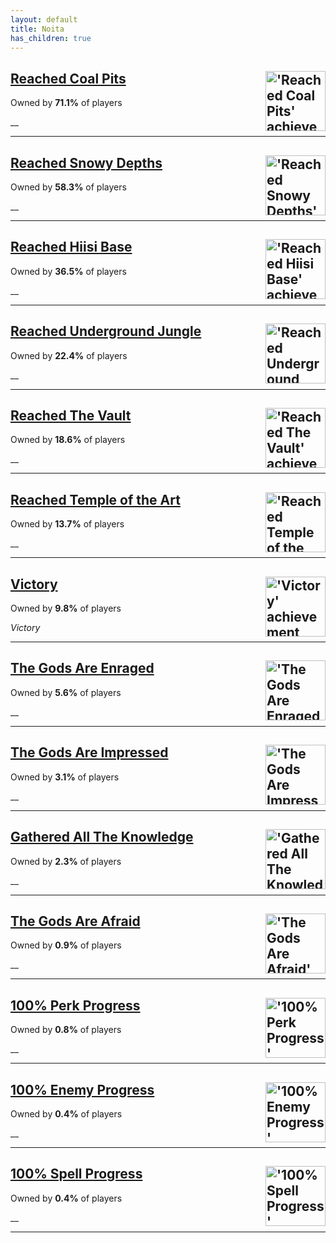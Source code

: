 ```yaml
---
layout: default
title: Noita
has_children: true
---
```


## [Reached Coal Pits](achievements/Reached_Coal_Pits.md) <img align="right" src="https://cdn.cloudflare.steamstatic.com/steamcommunity/public/images/apps/881100/758f9b900906a4dd07fc120aba01daf5e3851045.jpg" alt="'Reached Coal Pits' achievement icon" width="96" height="96">

Owned by **71.1%** of players

__

---

## [Reached Snowy Depths](achievements/Reached_Snowy_Depths.md) <img align="right" src="https://cdn.cloudflare.steamstatic.com/steamcommunity/public/images/apps/881100/84d2845edbfe01a27b855f235023d7ea5f3e770a.jpg" alt="'Reached Snowy Depths' achievement icon" width="96" height="96">

Owned by **58.3%** of players

__

---

## [Reached Hiisi Base](achievements/Reached_Hiisi_Base.md) <img align="right" src="https://cdn.cloudflare.steamstatic.com/steamcommunity/public/images/apps/881100/c219c3651fcf6dd48c3db6fbbbbd18a39c397697.jpg" alt="'Reached Hiisi Base' achievement icon" width="96" height="96">

Owned by **36.5%** of players

__

---

## [Reached Underground Jungle](achievements/Reached_Underground_Jungle.md) <img align="right" src="https://cdn.cloudflare.steamstatic.com/steamcommunity/public/images/apps/881100/5183ddeee913f877125231433214d75809f2721b.jpg" alt="'Reached Underground Jungle' achievement icon" width="96" height="96">

Owned by **22.4%** of players

__

---

## [Reached The Vault](achievements/Reached_The_Vault.md) <img align="right" src="https://cdn.cloudflare.steamstatic.com/steamcommunity/public/images/apps/881100/7e66ed4b29a19b4fbe2a7ef4f7384aabaad2f57a.jpg" alt="'Reached The Vault' achievement icon" width="96" height="96">

Owned by **18.6%** of players

__

---

## [Reached Temple of the Art](achievements/Reached_Temple_of_the_Art.md) <img align="right" src="https://cdn.cloudflare.steamstatic.com/steamcommunity/public/images/apps/881100/326dc54c8eb0c61eb48d48bda09bd3fe5c7f3521.jpg" alt="'Reached Temple of the Art' achievement icon" width="96" height="96">

Owned by **13.7%** of players

__

---

## [Victory](achievements/Victory.md) <img align="right" src="https://cdn.cloudflare.steamstatic.com/steamcommunity/public/images/apps/881100/0ce1e76c000037efd33d90d20bfa1b8c373b2e3a.jpg" alt="'Victory' achievement icon" width="96" height="96">

Owned by **9.8%** of players

_Victory_

---

## [The Gods Are Enraged](achievements/The_Gods_Are_Enraged.md) <img align="right" src="https://cdn.cloudflare.steamstatic.com/steamcommunity/public/images/apps/881100/1c0696634744b2caceaff11b4de1ab0dcf7ab4a7.jpg" alt="'The Gods Are Enraged' achievement icon" width="96" height="96">

Owned by **5.6%** of players

__

---

## [The Gods Are Impressed](achievements/The_Gods_Are_Impressed.md) <img align="right" src="https://cdn.cloudflare.steamstatic.com/steamcommunity/public/images/apps/881100/b9aae70a7f07ca96cb9f531bff48119611e0227d.jpg" alt="'The Gods Are Impressed' achievement icon" width="96" height="96">

Owned by **3.1%** of players

__

---

## [Gathered All The Knowledge](achievements/Gathered_All_The_Knowledge.md) <img align="right" src="https://cdn.cloudflare.steamstatic.com/steamcommunity/public/images/apps/881100/c888cdb9375f8dc2a7ef516ddfb7f2822917aecb.jpg" alt="'Gathered All The Knowledge' achievement icon" width="96" height="96">

Owned by **2.3%** of players

__

---

## [The Gods Are Afraid](achievements/The_Gods_Are_Afraid.md) <img align="right" src="https://cdn.cloudflare.steamstatic.com/steamcommunity/public/images/apps/881100/08794789c5e8c3f1f85e3993fb36a4b49ac29b91.jpg" alt="'The Gods Are Afraid' achievement icon" width="96" height="96">

Owned by **0.9%** of players

__

---

## [100% Perk Progress](achievements/100__Perk_Progress.md) <img align="right" src="https://cdn.cloudflare.steamstatic.com/steamcommunity/public/images/apps/881100/4a730e833b0b3d1c626ea5036db56e81054b7d7b.jpg" alt="'100% Perk Progress' achievement icon" width="96" height="96">

Owned by **0.8%** of players

__

---

## [100% Enemy Progress](achievements/100__Enemy_Progress.md) <img align="right" src="https://cdn.cloudflare.steamstatic.com/steamcommunity/public/images/apps/881100/18c76ae26e6cb5c0743863e8e31a45b203ce7fa9.jpg" alt="'100% Enemy Progress' achievement icon" width="96" height="96">

Owned by **0.4%** of players

__

---

## [100% Spell Progress](achievements/100__Spell_Progress.md) <img align="right" src="https://cdn.cloudflare.steamstatic.com/steamcommunity/public/images/apps/881100/fc37560f3506ab3cfd5e4f5513d6c8c2885a40ec.jpg" alt="'100% Spell Progress' achievement icon" width="96" height="96">

Owned by **0.4%** of players

__

---

